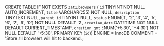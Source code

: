 CREATE TABLE IF NOT EXISTS `3at1`.`browsers` (
  `id` TINYINT NOT NULL AUTO_INCREMENT,
  `title` VARCHAR(255) NOT NULL,
  `description` TINYTEXT NULL,
  `parent_id` TINYINT NULL,
  `status` ENUM('1', '2', '3', '4', '5', '6', '7', '8', '9') NOT NULL DEFAULT '2',
  `creation_date` DATETIME NOT NULL DEFAULT CURRENT_TIMESTAMP,
  `creation_gmt` ENUM('+5:30', '+4:30') NOT NULL DEFAULT '+5:30',
  PRIMARY KEY (`id`))
ENGINE = InnoDB
COMMENT = 'Store all browsers will hit to backend.';

